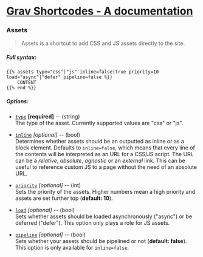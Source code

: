# [Grav Shortcodes - A documentation](https://github.com/sommerregen/grav-plugin-shortcodes)

### Assets

> Assets is a shortcut to add CSS and JS assets directly to the site.

##### Full syntax:

```twig
{{% assets type="css"|"js" inline=false|true priority=10 load="async"|"defer" pipeline=false %}}
	CONTENT
{{% end %}}
```

##### Options:

- [`type`]() **[required]** -- (string)<br />
	The type of the asset. Currently supported values are "css" or "js".

- [`inline`]() *[optional]* -- (bool)<br />
	Determines whether assets should be an outputted as inline or as a block element. Defaults to `inline=false`, which means that every line of the contents will be interpreted as an URL for a CSS/JS script. The URL can be a *relative*, *absolute*, *agnostic* or an *external* link. This can be useful to reference custom JS to a page without the need of an absolute URL.

- [`priority`]() *[optional]* -- (int)<br />
	Sets the priority of the assets. Higher numbers mean a high priority and assets are set further top (**default: 10**).

- [`load`]() *[optional]* -- (bool)<br />
	Sets whether assets should be loaded asynchronously ("async") or be deferred ("defer"). This option only plays a role for JS assets.

- [`pipeline`]() *[optional]* -- (bool)<br />
	Sets whether your assets should be pipelined or not (**default: false**). This option is only available for `inline=false`.
